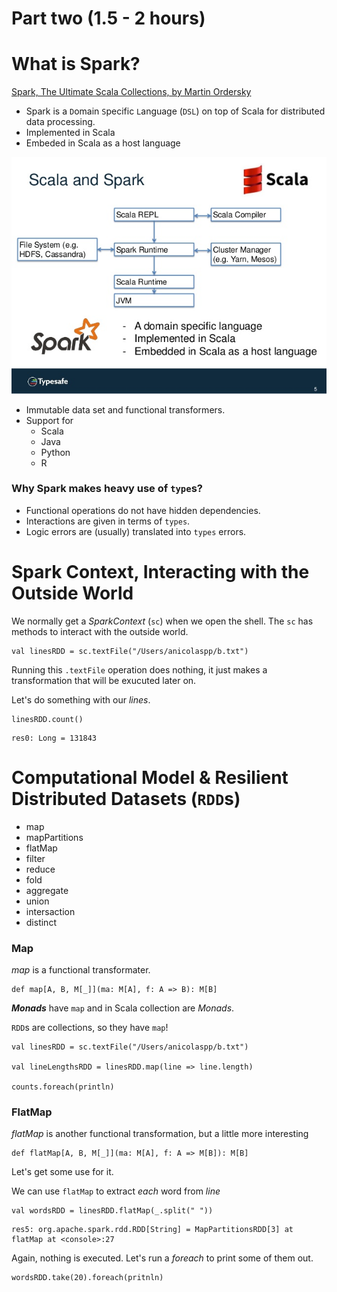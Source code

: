 # Part two (1.5 - 2 hours)

# What is Spark?

[Spark, The Ultimate Scala Collections, by Martin Ordersky](https://www.slideshare.net/SparkSummit/spark-the-ultimate-scala-collections-by-martin-odersky)

- Spark is a `D`omain `S`pecific `L`anguage (`DSL`) on top of Scala for distributed data processing.
- Implemented in Scala
- Embeded in Scala as a host language

![alt tag](spark-the-ultimate-scala-collections-by-martin-odersky-5-638.jpg)


- Immutable data set and functional transformers.
- Support for 
  - Scala 
  - Java 
  - Python
  - R
  
### Why Spark makes heavy use of `type`s?

- Functional operations do not have hidden dependencies.
- Interactions are given in terms of `types`.
- Logic errors are (usually) translated into `types` errors.

# Spark Context, Interacting with the Outside World

We normally get a *SparkContext* (`sc`) when we open the shell. The `sc` has methods to interact with the outside world.

```
val linesRDD = sc.textFile("/Users/anicolaspp/b.txt")
```
Running this `.textFile` operation does nothing, it just makes a transformation that will be exucuted later on. 

Let's do something with our *lines*.

```
linesRDD.count()
```

```
res0: Long = 131843   
```

# Computational Model & Resilient Distributed Datasets (`RDD`s)

- map
- mapPartitions
- flatMap
- filter
- reduce
- fold
- aggregate
- union
- intersaction
- distinct 

### Map

*map* is a functional transformater.

```
def map[A, B, M[_]](ma: M[A], f: A => B): M[B]
```
***Monads*** have `map` and in Scala collection are *Monads*.

`RDD`s are collections, so they have `map`!

```
val linesRDD = sc.textFile("/Users/anicolaspp/b.txt")

val lineLengthsRDD = linesRDD.map(line => line.length)

counts.foreach(println)
```

### FlatMap

*flatMap* is another functional transformation, but a little more interesting

```
def flatMap[A, B, M[_]](ma: M[A], f: A => M[B]): M[B]
```

Let's get some use for it. 

We can use `flatMap` to extract *each* word from *line*

```
val wordsRDD = linesRDD.flatMap(_.split(" "))
```

```
res5: org.apache.spark.rdd.RDD[String] = MapPartitionsRDD[3] at flatMap at <console>:27
```

Again, nothing is executed. Let's run a *foreach* to print some of them out.

```
wordsRDD.take(20).foreach(pritnln)
```

